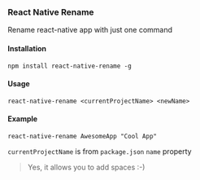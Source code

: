 ### React Native Rename
Rename react-native app with just one command

#### Installation
```
npm install react-native-rename -g
```

#### Usage
```
react-native-rename <currentProjectName> <newName>
```

#### Example

```
react-native-rename AwesomeApp "Cool App"
```

`currentProjectName` is from `package.json` `name` property
>Yes, it allows you to add spaces :-)